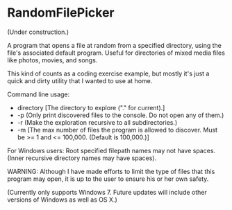 # RandomFilePicker
(Under construction.)

A program that opens a file at random from a specified directory, using the file's associated default program. Useful for directories of mixed media files like photos, movies, and songs.

This kind of counts as a coding exercise example, but mostly it's just a quick and dirty utility that I wanted to use at home.

Command line usage:
* directory [The directory to explore ("." for current).]
* -p (Only print discovered files to the console. Do not open any of them.)
* -r (Make the exploration recursive to all subdirectories.)
* -m [The max number of files the program is allowed to discover. Must be >= 1 and <= 100,000. (Default is 100,000.)]


For Windows users: Root specified filepath names may not have spaces. (Inner recursive directory names may have spaces).

WARNING: Although I have made efforts to limit the type of files that this program may open, it is up to the user to ensure his or her own safety.

(Currently only supports Windows 7. Future updates will include other versions of Windows as well as OS X.)